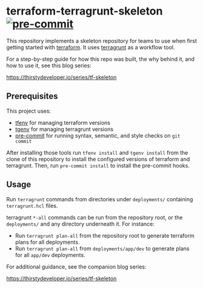 # terraform-terragrunt-skeleton [![pre-commit](https://img.shields.io/badge/pre--commit-enabled-brightgreen?logo=pre-commit&logoColor=white)](https://github.com/pre-commit/pre-commit)

This repository implements a skeleton repository for teams to use when first getting started with [terraform](https://www.terraform.io/). It uses [terragrunt](https://terragrunt.gruntwork.io/) as a workflow tool.

For a step-by-step guide for how this repo was built, the why behind it, and
how to use it, see this blog series:

https://thirstydeveloper.io/series/tf-skeleton

## Prerequisites

This project uses:

* [tfenv](https://github.com/tfutils/tfenv) for managing terraform versions
* [tgenv](https://github.com/cunymatthieu/tgenv) for managing terragrunt versions
* [pre-commit](https://pre-commit.com/) for running syntax, semantic, and style checks on `git commit`

After installing those tools run `tfenv install` and `tgenv install` from the
clone of this repository to install the configured versions of terraform and
terragrunt. Then, run `pre-commit install` to install the pre-commit hooks.

## Usage

Run `terragrunt` commands from directories under `deployments/` containing
`terragrunt.hcl` files.

terragrunt `*-all` commands can be run from the repository root, or the
`deployments/` and any directory underneath it. For instance:

* Run `terragrunt plan-all` from the repository root to generate terraform
  plans for all deployments.
* Run `terragrunt plan-all` from `deployments/app/dev` to generate plans for
  all `app/dev` deployments.

For additional guidance, see the companion blog series:

https://thirstydeveloper.io/series/tf-skeleton
